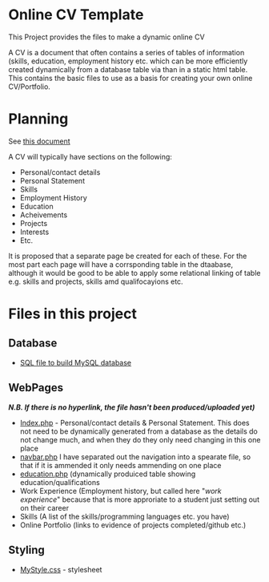 # Online CV Template
This Project provides the files to make a dynamic online CV

A CV is a document that often contains a series of tables of information (skills, education, employment history etc. which can be more efficiently created dynamically from a database table via than in a static html table. This contains the basic files to use as a basis for creating your own online CV/Portfolio.

# Planning

See [this document](https://github.com/NeilParkerBSDC/Online-CV-Template/commit/dea4541d0426367647c29a62c79c32c3bb1ed86c)

A CV will typically have sections on the following:
- Personal/contact details
- Personal Statement
- Skills
- Employment History
- Education
- Acheivements
- Projects
- Interests
- Etc.

It is proposed that a separate page be created for each of these. For the most part each page will have a corrsponding table in the dtaabase, although it would be good to be able to apply some relational linking of table e.g. skills and projects, skills amd qualifocayions etc.

# Files in this project

## Database

- [SQL file to build MySQL database](https://github.com/NeilParkerBSDC/Online-CV-Template/blob/master/Database.sql)

## WebPages
***N.B. If there is no hyperlink, the file hasn't been produced/uploaded yet)***
- [Index.php]() - Personal/contact details & Personal Statement. This does not need to be dynamically generated from a database as the details do not change much, and when they do they only need changing in this one place
- [navbar.php](https://github.com/NeilParkerBSDC/Online-CV-Template/blob/master/navbar.php) I have separated out the navigation into a spearate file, so that if it is ammended it only needs ammending on one place
- [education.php](https://github.com/NeilParkerBSDC/Online-CV-Template/blob/master/education.php) (dynamically produiced table showing education/qualifications
- Work Experience (Employment history, but called here "*work experience*" because that is more approriate to a student just setting out on their career
- Skills (A list of the skills/programming languages etc. you have)
- Online Portfolio (links to evidence of projects completed/github etc.)

## Styling

- [MyStyle.css](https://github.com/NeilParkerBSDC/Online-CV-Template/blob/master/MyStyle.css) - stylesheet
